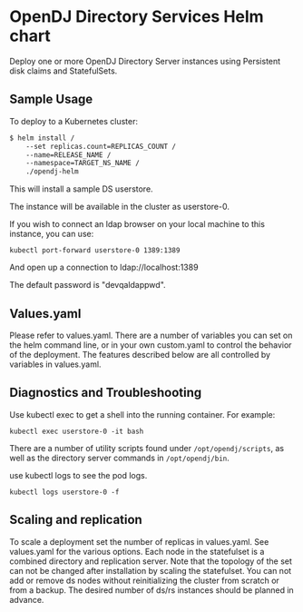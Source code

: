 # OpenDJ Directory Services Helm chart

Deploy one or more OpenDJ Directory Server instances using Persistent disk claims
and StatefulSets.

## Sample Usage 

To deploy to a Kubernetes cluster:

```bash
$ helm install /
    --set replicas.count=REPLICAS_COUNT /
    --name=RELEASE_NAME /
    --namespace=TARGET_NS_NAME /
    ./opendj-helm
```

This will install a sample DS userstore.

The instance will be available in the cluster as userstore-0.

If you wish to connect an ldap browser on your local machine to this instance, you can use:

`kubectl port-forward userstore-0 1389:1389`

And open up a connection to ldap://localhost:1389

The default password is "devqaldappwd".


## Values.yaml

Please refer to values.yaml. There are a number of variables you can set on the helm command line, or
in your own custom.yaml to control the behavior of the deployment. The features described below
are all controlled by variables in values.yaml.

## Diagnostics and Troubleshooting

Use kubectl exec to get a shell into the running container. For example:

`kubectl exec userstore-0 -it bash`

There are a number of utility scripts found under `/opt/opendj/scripts`, as well as the 
directory server commands in `/opt/opendj/bin`.

use kubectl logs to see the pod logs. 

`kubectl logs userstore-0 -f`

## Scaling and replication

To scale a deployment set the number of replicas in values.yaml. See values.yaml
for the various options. Each node in the statefulset is a combined directory and replication server. Note that the topology of the set can not be changed after installation by scaling the statefulset. You can not add or remove ds nodes without reinitializing the cluster from scratch or from a backup. The desired number of ds/rs instances should be planned in advance.
